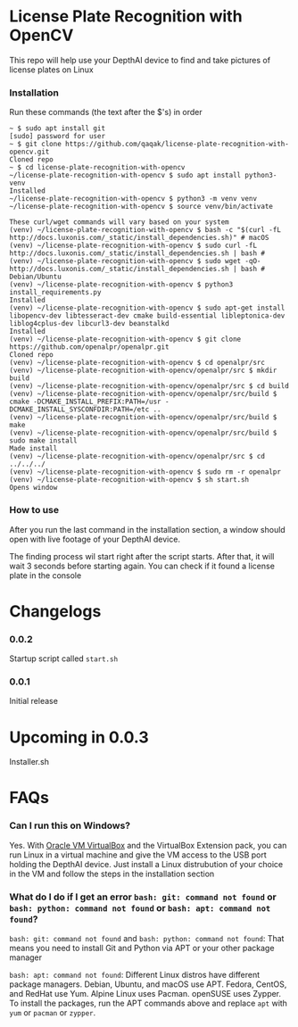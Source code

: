 # License Plate Recognition with OpenCV
This repo will help use your DepthAI device to find and take pictures of license plates on Linux
### Installation
Run these commands (the text after the $'s) in order
```
~ $ sudo apt install git
[sudo] password for user
~ $ git clone https://github.com/qaqak/license-plate-recognition-with-opencv.git
Cloned repo
~ $ cd license-plate-recognition-with-opencv
~/license-plate-recognition-with-opencv $ sudo apt install python3-venv
Installed
~/license-plate-recognition-with-opencv $ python3 -m venv venv
~/license-plate-recognition-with-opencv $ source venv/bin/activate

These curl/wget commands will vary based on your system
(venv) ~/license-plate-recognition-with-opencv $ bash -c "$(curl -fL http://docs.luxonis.com/_static/install_dependencies.sh)" # macOS
(venv) ~/license-plate-recognition-with-opencv $ sudo curl -fL http://docs.luxonis.com/_static/install_dependencies.sh | bash # 
(venv) ~/license-plate-recognition-with-opencv $ sudo wget -qO- http://docs.luxonis.com/_static/install_dependencies.sh | bash # Debian/Ubuntu
(venv) ~/license-plate-recognition-with-opencv $ python3 install_requirements.py
Installed
(venv) ~/license-plate-recognition-with-opencv $ sudo apt-get install libopencv-dev libtesseract-dev cmake build-essential libleptonica-dev liblog4cplus-dev libcurl3-dev beanstalkd
Installed
(venv) ~/license-plate-recognition-with-opencv $ git clone https://github.com/openalpr/openalpr.git
Cloned repo
(venv) ~/license-plate-recognition-with-opencv $ cd openalpr/src
(venv) ~/license-plate-recognition-with-opencv/openalpr/src $ mkdir build
(venv) ~/license-plate-recognition-with-opencv/openalpr/src $ cd build
(venv) ~/license-plate-recognition-with-opencv/openalpr/src/build $ cmake -DCMAKE_INSTALL_PREFIX:PATH=/usr -DCMAKE_INSTALL_SYSCONFDIR:PATH=/etc ..
(venv) ~/license-plate-recognition-with-opencv/openalpr/src/build $ make
(venv) ~/license-plate-recognition-with-opencv/openalpr/src/build $ sudo make install
Made install
(venv) ~/license-plate-recognition-with-opencv/openalpr/src $ cd ../../../
(venv) ~/license-plate-recognition-with-opencv $ sudo rm -r openalpr
(venv) ~/license-plate-recognition-with-opencv $ sh start.sh
Opens window
```
### How to use
After you run the last command in the installation section, a window should open with live footage of your DepthAI device.

The finding process wil start right after the script starts. After that, it will wait 3 seconds before starting again.
You can check if it found a license plate in the console
# Changelogs
### 0.0.2
Startup script called `start.sh`
### 0.0.1
Initial release
# Upcoming in 0.0.3
Installer.sh
# FAQs
### Can I run this on Windows?
Yes. With [Oracle VM VirtualBox](https://virtualbox.org) and the VirtualBox Extension pack, you can run Linux in a virtual machine and give the VM access to the USB port holding the DepthAI device. Just install a Linux distrubution of your choice in the VM and follow the steps in the installation section
### What do I do if I get an error `bash: git: command not found` or `bash: python: command not found` or `bash: apt: command not found`?
`bash: git: command not found` and `bash: python: command not found`: That means you need to install Git and Python via APT or your other package manager

`bash: apt: command not found`: Different Linux distros have different package managers. Debian, Ubuntu, and macOS use APT. Fedora, CentOS, and RedHat use Yum. Alpine Linux uses Pacman. openSUSE uses Zypper. To install the packages, run the APT commands above and replace `apt` with `yum` or `pacman` or `zypper`.
